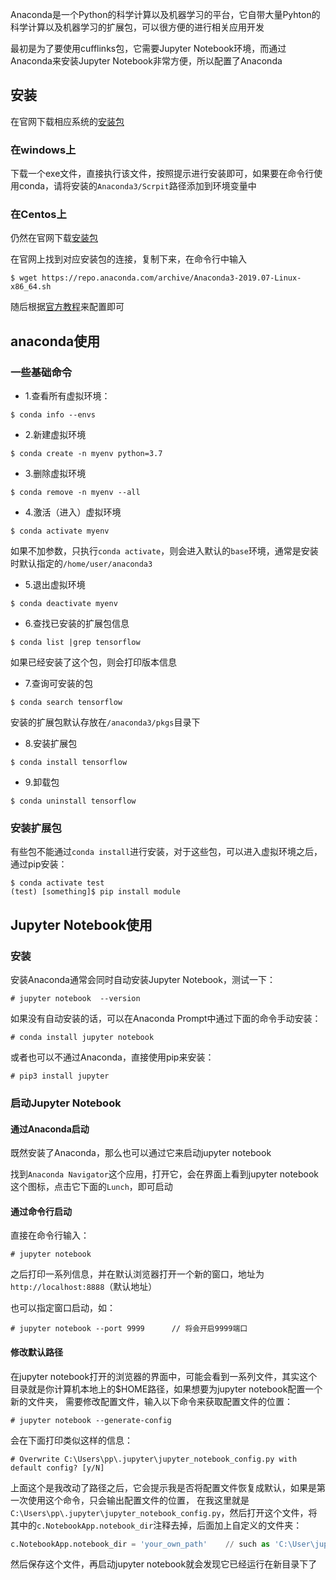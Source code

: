 Anaconda是一个Python的科学计算以及机器学习的平台，它自带大量Pyhton的科学计算以及机器学习的扩展包，可以很方便的进行相关应用开发

最初是为了要使用cufflinks包，它需要Jupyter Notebook环境，而通过Anaconda来安装Jupyter Notebook非常方便，所以配置了Anaconda

## 安装

在官网下载相应系统的[安装包](https://www.anaconda.com/distribution/#download-section)

### 在windows上

下载一个exe文件，直接执行该文件，按照提示进行安装即可，如果要在命令行使用conda，请将安装的`Anaconda3/Scrpit`路径添加到环境变量中

### 在Centos上

仍然在官网下载[安装包](https://www.anaconda.com/distribution/#download-section)

在官网上找到对应安装包的连接，复制下来，在命令行中输入
```
$ wget https://repo.anaconda.com/archive/Anaconda3-2019.07-Linux-x86_64.sh
```

随后根据[官方教程](https://docs.anaconda.com/anaconda/install/linux/)来配置即可

## anaconda使用

### 一些基础命令

- 1.查看所有虚拟环境：
```
$ conda info --envs
```

- 2.新建虚拟环境
```
$ conda create -n myenv python=3.7
```

- 3.删除虚拟环境
```
$ conda remove -n myenv --all
```

- 4.激活（进入）虚拟环境
```
$ conda activate myenv
```

如果不加参数，只执行`conda activate`，则会进入默认的`base`环境，通常是安装时默认指定的`/home/user/anaconda3`

- 5.退出虚拟环境
```
$ conda deactivate myenv
```

- 6.查找已安装的扩展包信息
```
$ conda list |grep tensorflow
```

如果已经安装了这个包，则会打印版本信息

- 7.查询可安装的包
```
$ conda search tensorflow
```

安装的扩展包默认存放在`/anaconda3/pkgs`目录下

- 8.安装扩展包
```
$ conda install tensorflow
```

- 9.卸载包
```
$ conda uninstall tensorflow
```

### 安装扩展包

有些包不能通过`conda install`进行安装，对于这些包，可以进入虚拟环境之后，通过pip安装：
```
$ conda activate test
(test) [something]$ pip install module 
```

## Jupyter Notebook使用

### 安装

安装Anaconda通常会同时自动安装Jupyter Notebook，测试一下：
```
# jupyter notebook  --version
```

如果没有自动安装的话，可以在Anaconda Prompt中通过下面的命令手动安装：
```
# conda install jupyter notebook
```

或者也可以不通过Anaconda，直接使用pip来安装：
```
# pip3 install jupyter
```

### 启动Jupyter Notebook

#### 通过Anaconda启动

既然安装了Anaconda，那么也可以通过它来启动jupyter notebook

找到`Anaconda Navigator`这个应用，打开它，会在界面上看到jupyter notebook这个图标，点击它下面的`Lunch`，即可启动


#### 通过命令行启动

直接在命令行输入：
```
# jupyter notebook
```

之后打印一系列信息，并在默认浏览器打开一个新的窗口，地址为`http://localhost:8888`（默认地址）

也可以指定窗口启动，如：
```
# jupyter notebook --port 9999      // 将会开启9999端口
```

#### 修改默认路径

在jupyter notebook打开的浏览器的界面中，可能会看到一系列文件，其实这个目录就是你计算机本地上的$HOME路径，如果想要为jupyter notebook配置一个新的文件夹，
需要修改配置文件，输入以下命令来获取配置文件的位置：
```
# jupyter notebook --generate-config
```

会在下面打印类似这样的信息：
```
# Overwrite C:\Users\pp\.jupyter\jupyter_notebook_config.py with default config? [y/N]
```

上面这个是我改动了路径之后，它会提示我是否将配置文件恢复成默认，如果是第一次使用这个命令，只会输出配置文件的位置，
在我这里就是`C:\Users\pp\.jupyter\jupyter_notebook_config.py`，然后打开这个文件，将其中的`c.NotebookApp.notebook_dir`注释去掉，后面加上自定义的文件夹：
```python
c.NotebookApp.notebook_dir = 'your_own_path'    // such as 'C:\User\jupy'
```

然后保存这个文件，再启动jupyter notebook就会发现它已经运行在新目录下了

